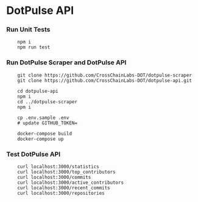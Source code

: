 # DotPulse API

### Run Unit Tests

```
    npm i
    npm run test
```

### Run DotPulse Scraper and DotPulse API

```
    git clone https://github.com/CrossChainLabs-DOT/dotpulse-scraper
    git clone https://github.com/CrossChainLabs-DOT/dotpulse-api.git
    
    cd dotpulse-api  
    npm i 
    cd ../dotpulse-scraper
    npm i 

    cp .env.sample .env
    # update GITHUB_TOKEN=
    
    docker-compose build
    docker-compose up
```

### Test DotPulse API

```
    curl localhost:3000/statistics
    curl localhost:3000/top_contributors
    curl localhost:3000/commits
    curl localhost:3000/active_contributors
    curl localhost:3000/recent_commits
    curl localhost:3000/repositories
```
